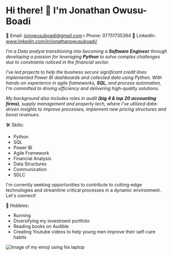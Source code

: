 # Hi there! 👋 I'm Jonathan Owusu-Boadi

📧 Email: jonowusuboadi@gmail.com
📞 Phone: 07751735394
🔗 LinkedIn: www.linkedin.com/in/jonathanowusuboadi/

_I'm a Data analyst transitioning into becoming a **Software Engineer** through developing a passion for leveraging **Python** to solve complex challenges due to constraints noticed in the financial sector._

_I've led projects to help the business secure significant credit lines implemented Power BI dashboards and collected data using Python. With hands-on experience in agile frameworks, **SQL**, and process automation, I'm committed to driving efficiency and delivering high-quality solutions._

_My background also includes roles in audit **(big 4 & top 20 accounting firms)**, supply management and property tech, where I've utilized data-driven insights to improve processes, implement new pricing structures and boost revenues._

🛠 Skills:

* Python
* SQL
* Power BI
* Agile Framework
* Financial Analysis
* Data Structures
* Communication
* SDLC

I'm currently seeking opportunities to contribute to cutting-edge technologies and streamline critical processes in a dynamic environment. Let's connect!

🎲 Hobbies:

* Running
* Diversifying my investment portfolio
* Reading books on Audible
* Creating Youtube videos to help young men improve their self-care habits 

<picture>
 <source media="(prefers-color-scheme: dark)" srcset="https://cookcountypublichealth.org/wp-content/uploads/2022/10/LaMar-Emoji-Blue-Background.jpg">
 <source media="(prefers-color-scheme: light)" srcset="https://cookcountypublichealth.org/wp-content/uploads/2022/10/LaMar-Emoji-Blue-Background.jpg">
 <img alt="Image of my emoji using his laptop" src="https://cookcountypublichealth.org/wp-content/uploads/2022/10/LaMar-Emoji-Blue-Background.jpg">
</picture>
